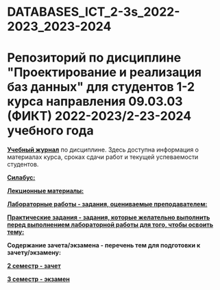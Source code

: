 # DATABASES_ICT_2-3s_2022-2023_2023-2024
Репозиторий по дисциплине "Проектирование и реализация баз данных" для студентов 1-2 курса направления  09.03.03 (ФИКТ) 2022-2023/2-23-2024 учебного года
========================
[**Учебный журнал**]() по дисциплине. Здесь доступна информация о материалах курса, сроках сдачи работ и текущей успеваемости студентов.

[**Силабус:**]()

[**Лекционные материалы:**]()

[**Лабораторные работы - задания, оцениваемые преподавателем:**]()

[**Практические задания - задания, которые желательно выполнить перед выполнением лабораторной работы для того, чтобы освоить тему:**]()

**Содержание зачета/экзамена - перечень тем для подготовки к зачету/экзамену:**

[**2 семестр - зачет**]() 

[**3 семестр - экзамен**]()
